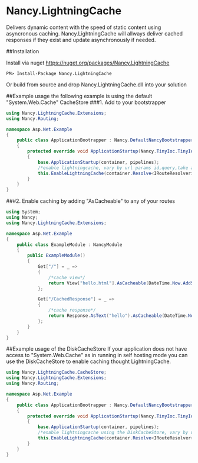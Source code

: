 Nancy.LightningCache
====================

Delivers dynamic content with the speed of static content using asyncronous caching. Nancy.LightningCache will allways deliver cached responses if they exist and update asynchronously if needed.

##Installation

Install via nuget https://nuget.org/packages/Nancy.LightningCache

```
PM> Install-Package Nancy.LightningCache
```

Or build from source and drop Nancy.LightningCache.dll into your solution

##Example usage
the following example is using the default "System.Web.Cache" CacheStore
###1. Add to your bootstrapper

```c#
using Nancy.LightningCache.Extensions;
using Nancy.Routing;

namespace Asp.Net.Example
{
    public class ApplicationBootrapper : Nancy.DefaultNancyBootstrapper
    {
        protected override void ApplicationStartup(Nancy.TinyIoc.TinyIoCContainer container, Nancy.Bootstrapper.IPipelines pipelines)
        {
            base.ApplicationStartup(container, pipelines);
            /*enable lightningcache, vary by url params id,query,take and skip*/
            this.EnableLightningCache(container.Resolve<IRouteResolver>(), ApplicationPipelines, new[] { "id", "query", "take", "skip" });
        }
    }
}
```

###2. Enable caching by adding "AsCacheable" to any of your routes
```c#
using System;
using Nancy;
using Nancy.LightningCache.Extensions;

namespace Asp.Net.Example
{
    public class ExampleModule : NancyModule
    {
        public ExampleModule()
        {
            Get["/"] = _ =>
            {
                /*cache view*/
                return View["hello.html"].AsCacheable(DateTime.Now.AddSeconds(30));
            };

            Get["/CachedResponse"] = _ =>
            {
                /*cache response*/
                return Response.AsText("hello").AsCacheable(DateTime.Now.AddSeconds(30));
            };
        }
    }
}
```

##Example usage of the DiskCacheStore
If your application does not have access to "System.Web.Cache" as in running in self hosting mode you can use the DiskCacheStore to enable caching thought LightningCache.
```c#
using Nancy.LightningCache.CacheStore;
using Nancy.LightningCache.Extensions;
using Nancy.Routing;

namespace Asp.Net.Example
{
    public class ApplicationBootrapper : Nancy.DefaultNancyBootstrapper
    {
        protected override void ApplicationStartup(Nancy.TinyIoc.TinyIoCContainer container, Nancy.Bootstrapper.IPipelines pipelines)
        {
            base.ApplicationStartup(container, pipelines);
            /*enable lightningcache using the DiskCacheStore, vary by url params id,query,take and skip*/
            this.EnableLightningCache(container.Resolve<IRouteResolver>(), ApplicationPipelines, new[] { "id", "query", "take", "skip" }, new DiskCacheStore("c:/tmp/cache"));
        }
    }
}
```